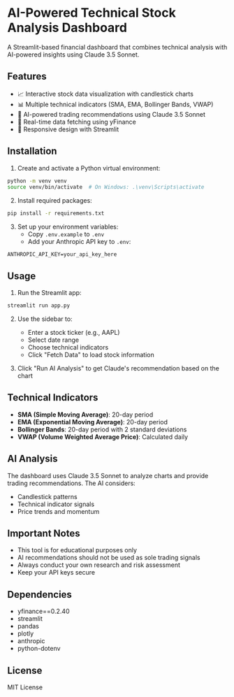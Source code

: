 # AI-Powered Technical Stock Analysis Dashboard

A Streamlit-based financial dashboard that combines technical analysis with AI-powered insights using Claude 3.5 Sonnet.

## Features

- 📈 Interactive stock data visualization with candlestick charts
- 📊 Multiple technical indicators (SMA, EMA, Bollinger Bands, VWAP)
- 🤖 AI-powered trading recommendations using Claude 3.5 Sonnet
- 🔄 Real-time data fetching using yFinance
- 📱 Responsive design with Streamlit

## Installation

1. Create and activate a Python virtual environment:
```bash
python -m venv venv
source venv/bin/activate  # On Windows: .\venv\Scripts\activate
```

2. Install required packages:
```bash
pip install -r requirements.txt
```

3. Set up your environment variables:
   - Copy `.env.example` to `.env`
   - Add your Anthropic API key to `.env`:
```
ANTHROPIC_API_KEY=your_api_key_here
```

## Usage

1. Run the Streamlit app:
```bash
streamlit run app.py
```

2. Use the sidebar to:
   - Enter a stock ticker (e.g., AAPL)
   - Select date range
   - Choose technical indicators
   - Click "Fetch Data" to load stock information

3. Click "Run AI Analysis" to get Claude's recommendation based on the chart

## Technical Indicators

- **SMA (Simple Moving Average)**: 20-day period
- **EMA (Exponential Moving Average)**: 20-day period
- **Bollinger Bands**: 20-day period with 2 standard deviations
- **VWAP (Volume Weighted Average Price)**: Calculated daily

## AI Analysis

The dashboard uses Claude 3.5 Sonnet to analyze charts and provide trading recommendations. The AI considers:
- Candlestick patterns
- Technical indicator signals
- Price trends and momentum

## Important Notes

- This tool is for educational purposes only
- AI recommendations should not be used as sole trading signals
- Always conduct your own research and risk assessment
- Keep your API keys secure

## Dependencies

- yfinance==0.2.40
- streamlit
- pandas
- plotly
- anthropic
- python-dotenv

## License

MIT License
